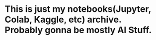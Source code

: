 # This is just my notebooks(Jupyter, Colab, Kaggle, etc) archive. Probably gonna be mostly AI Stuff.
